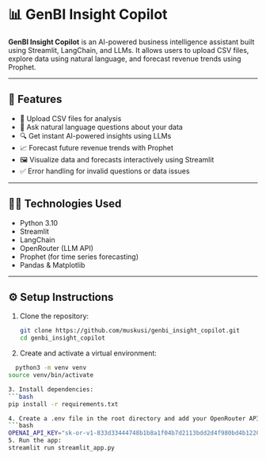 # 📊 GenBI Insight Copilot

**GenBI Insight Copilot** is an AI-powered business intelligence assistant built using Streamlit, LangChain, and LLMs. It allows users to upload CSV files, explore data using natural language, and forecast revenue trends using Prophet.

---

## 🚀 Features

- 📁 Upload CSV files for analysis
- 💬 Ask natural language questions about your data
- 🔍 Get instant AI-powered insights using LLMs
- 📈 Forecast future revenue trends with Prophet
- 🖼️ Visualize data and forecasts interactively using Streamlit
- ✅ Error handling for invalid questions or data issues

---

## 🧑‍💻 Technologies Used

- Python 3.10
- Streamlit
- LangChain
- OpenRouter (LLM API)
- Prophet (for time series forecasting)
- Pandas & Matplotlib

---

## ⚙️ Setup Instructions

1. Clone the repository:
   ```bash
   git clone https://github.com/muskusi/genbi_insight_copilot.git
   cd genbi_insight_copilot

2. Create and activate a virtual environment:
 ```bash
   python3 -m venv venv
source venv/bin/activate

3. Install dependencies:
 ```bash
pip install -r requirements.txt

4. Create a .env file in the root directory and add your OpenRouter API key:
 ```bash
OPENAI_API_KEY="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"
5. Run the app:
streamlit run streamlit_app.py
